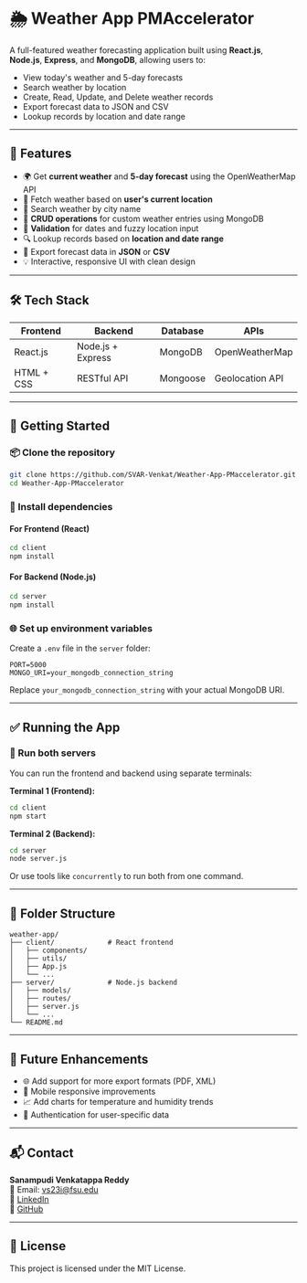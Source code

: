 # 🌦️ Weather App PMAccelerator

A full-featured weather forecasting application built using **React.js**, **Node.js**, **Express**, and **MongoDB**, allowing users to:

- View today's weather and 5-day forecasts
- Search weather by location
- Create, Read, Update, and Delete weather records
- Export forecast data to JSON and CSV
- Lookup records by location and date range

---

## 📸 Features

- 🌍 Get **current weather** and **5-day forecast** using the OpenWeatherMap API
- 📍 Fetch weather based on **user's current location**
- 🔎 Search weather by city name
- 📝 **CRUD operations** for custom weather entries using MongoDB
- 🧠 **Validation** for dates and fuzzy location input
- 🔍 Lookup records based on **location and date range**
- 💾 Export forecast data in **JSON** or **CSV**
- 💡 Interactive, responsive UI with clean design

---

## 🛠️ Tech Stack

| Frontend         | Backend         | Database    | APIs                  |
|------------------|------------------|-------------|------------------------|
| React.js         | Node.js + Express| MongoDB     | OpenWeatherMap         |
| HTML + CSS       | RESTful API      | Mongoose    | Geolocation API        |

---

## 🚀 Getting Started

### 📦 Clone the repository

```bash
git clone https://github.com/SVAR-Venkat/Weather-App-PMaccelerator.git
cd Weather-App-PMaccelerator
```

### 🔧 Install dependencies

#### For Frontend (React)
```bash
cd client
npm install
```

#### For Backend (Node.js)
```bash
cd server
npm install
```

### 🌐 Set up environment variables

Create a `.env` file in the `server` folder:

```env
PORT=5000
MONGO_URI=your_mongodb_connection_string
```

Replace `your_mongodb_connection_string` with your actual MongoDB URI.

---

## ✅ Running the App

### 🔄 Run both servers

You can run the frontend and backend using separate terminals:

**Terminal 1 (Frontend):**
```bash
cd client
npm start
```

**Terminal 2 (Backend):**
```bash
cd server
node server.js
```

Or use tools like `concurrently` to run both from one command.

---

## 📁 Folder Structure

```
weather-app/
├── client/             # React frontend
│   ├── components/
│   ├── utils/
│   ├── App.js
│   └── ...
├── server/             # Node.js backend
│   ├── models/
│   ├── routes/
│   ├── server.js
│   └── ...
└── README.md
```

---

## 🧪 Future Enhancements

- 🌐 Add support for more export formats (PDF, XML)
- 📱 Mobile responsive improvements
- 📈 Add charts for temperature and humidity trends
- 🔐 Authentication for user-specific data

---

## 📬 Contact

**Sanampudi Venkatappa Reddy**  
📧 Email: vs23i@fsu.edu  
🔗 [LinkedIn](https://www.linkedin.com/in/sanampudi-venkatappa/)  
🐙 [GitHub](https://github.com/SVAR-Venkat)

---

## 📄 License

This project is licensed under the MIT License.
